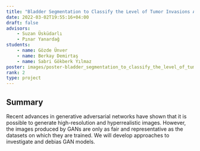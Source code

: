 ```yaml
---
title: "Bladder Segmentation to Classify the Level of Tumor Invasions According to VI-RADS"
date: 2022-03-02T19:55:16+04:00
draft: false
advisors:
    - Suzan Üsküdarlı
    - Pınar Yanardağ
students: 
    - name: Gözde Ünver
    - name: Berkay Demirtaş
    - name: Sabri Gökberk Yılmaz
poster: images/poster-bladder_segmentation_to_classify_the_level_of_tumor_invasions_according_to_vi-rads.jpg
rank: 2
type: project
---
```


## Summary
Recent advances in generative adversarial networks have shown that it is possible to generate high-resolution and hyperrealistic images. However, the images produced by GANs are only as fair and representative as the datasets on which they are trained. We will develop approaches to investigate and debias GAN models.
